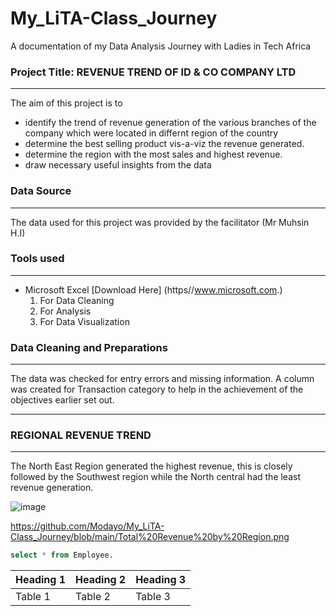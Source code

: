 # My_LiTA-Class_Journey
A documentation of my Data Analysis Journey with Ladies in Tech Africa

### Project Title: REVENUE TREND OF ID & CO COMPANY LTD
---
The aim of this project is to 
  -  identify the trend of revenue generation of the various branches of the company which were located in differnt region of the country
  -  determine the best selling product vis-a-viz the revenue generated.
  -  determine the region with the most sales and highest revenue.
  -  draw necessary useful insights from the data

### Data Source
---
The data used for this project was provided by the facilitator (Mr Muhsin H.I)

### Tools used
---
- Microsoft Excel [Download Here] (https//www.microsoft.com.)
  1. For Data Cleaning
  2. For Analysis
  3. For Data Visualization
 
### Data Cleaning and Preparations
---
The data was checked for entry errors and missing information. A column was created for Transaction category to help in the achievement of the objectives earlier set out.

---
### REGIONAL REVENUE TREND
---
The North East Region generated the highest revenue, this is closely followed by the Southwest region while the North central had the least revenue generation.

![image](https://github.com/user-attachments/assets/fc4e26fe-6d9e-4431-a171-14170a1445c1)

https://github.com/Modayo/My_LiTA-Class_Journey/blob/main/Total%20Revenue%20by%20Region.png


```SQL
select * from Employee.
````
|Heading 1|Heading 2|Heading 3|
|---------|---------|---------|
|Table 1|Table 2|Table 3|
